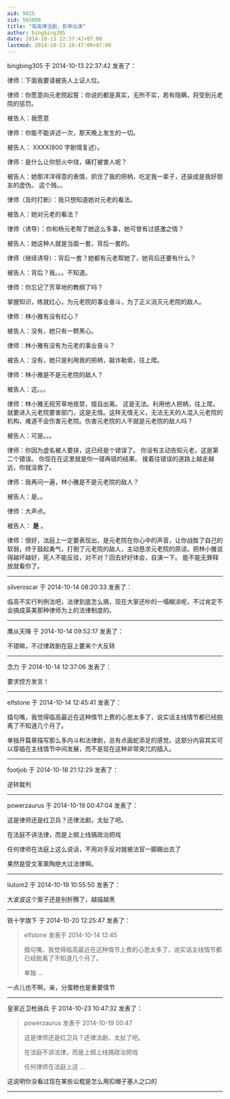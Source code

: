 ```yaml
---
aid: 9025
zid: 565008
title: "临高律法剧，影帝出演"
author: bingbing305
date: 2014-10-13 22:37:42+07:00
lastmod: 2014-10-23 10:47:00+07:00
---
```


bingbing305 于 2014-10-13 22:37:42 发表了：

律师：下面我要请被告人上证人位。

律师：你愿意向元老院起誓：你说的都是真实，无所不实，若有隐瞒，将受到元老院的惩罚。

被告人：我愿意

律师：你能不能讲述一次，那天晚上发生的一切。

被告人： XXXX(800 字剧情复述）。

律师：是什么让你怒火中烧，痛打被害人呢？

被告人：她那洋洋得意的表情，抓住了我的把柄，吃定我一辈子，还装成是我好朋友的虚伪。 这个贱。。

律师（及时打断）：我只想知道她对元老的看法。

被告人：她对元老的看法？

律师（诱导）：你和杨元老帮了她这么多事，她可曾有过感激之情？

被告人：她这种人就是当面一套，背后一套的。

律师（继续诱导）：背后一套？她都有元老帮她了，她背后还要有什么？

被告人：背后？我。。。不知道。

律师：你忘记了芳草地的教纲了吗？

掌握知识，练就红心，为元老院的事业奋斗，为了正义消灭元老院的敌人。

律师：林小雅有没有红心？

被告人：没有，她只有一颗黑心。

律师：林小雅有没有为元老的事业奋斗？

被告人：没有，她只是利用我的把柄，敲诈勒索，往上爬。

律师：林小雅是不是元老院的敌人？

被告人：这。。。

律师：林小雅无视芳草地夜禁，擅自出离。 这是无法。利用他人把柄，往上爬，就要进入元老院要害部门，这是无情。这样无情无义，无法无天的人混入元老院的机构，难道不会伤害元老院。伤害元老院的人不就是元老院的敌人吗？

被告人：可是。。。

律师：你因为虚名被人要挟，这已经是个错误了。 你没有主动告知元老，这是第二个错误。 你现在在这里就是你一错再错的结果。 接着往错误的道路上越走越远，你就没救了。

律师：我再问一遍，林小雅是不是元老院的敌人？

被告人：是。。

律师：大声点。

被告人：
**是**
。

律师：很好，法庭上一定要表现出，是元老院在你心中的声音，让你战胜了自己的软弱，终于鼓起勇气，打倒了元老院的敌人，主动恳求元老院的原谅。把林小雅说得越坏越好，死人不能反驳，对不对？回去好好体会，自演一下。 能不能无罪释放就看你了。

---

silveroscar 于 2014-10-14 08:20:33 发表了：

临高不实行判例法吧，法律到底怎么搞，现在大家还吵的一塌糊涂呢，不过肯定不会搞成英美那种律师为上的法律制度的。

---

鹰从天降 于 2014-10-14 09:52:17 发表了：

不错嘛，不过律政剧在庭上要来个大反转

---

念力 于 2014-10-14 12:37:06 发表了：

要求控方发言！

---

elfstone 于 2014-10-14 12:45:41 发表了：

插句嘴，我觉得临高最近在这种情节上费的心思太多了，说实话主线情节都已经脱离了不知道几个月了。

单独开篇章描写那么多内斗和法律剧，总有点画蛇添足的感觉。这部分内容其实可以穿插在主线情节中间发展，而不是现在这种非常突兀的插入。

---

footjob 于 2014-10-18 21:12:29 发表了：

逆转裁判

---

powerzaurus 于 2014-10-19 00:47:04 发表了：

这是律师还是红卫兵？还律法剧，太扯了吧。

在法庭不讲法律，而是上纲上线搞政治把戏

任何律师在法庭上这么说话，不用对手反对就被法官一脚踢出去了

果然是受文革熏陶绝大过法律啊。

---

liutom2 于 2014-10-19 10:55:50 发表了：

大波波这个案子还是别折腾了，越描越黑

---

铁十字旗下 于 2014-10-20 12:25:47 发表了：

> elfstone 发表于 2014-10-14 12:45
>
> 插句嘴，我觉得临高最近在这种情节上费的心思太多了，说实话主线情节都已经脱离了不知道几个月了。
>
> 单独 ...

一点儿也不啊，亲，分蛋糕也是重要情节

---

皇家近卫枪骑兵 于 2014-10-23 10:47:32 发表了：

> powerzaurus 发表于 2014-10-19 00:47
>
> 这是律师还是红卫兵？还律法剧，太扯了吧。
>
> 在法庭不讲法律，而是上纲上线搞政治把戏
>
> 任何律师在法庭上这 ...

这说明你没看过现在某些讼棍是怎么用扣帽子塞人之口的

---
